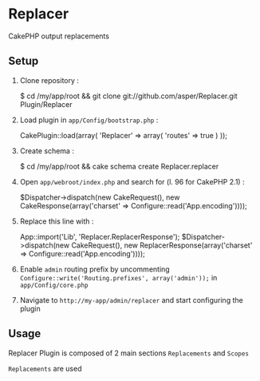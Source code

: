Replacer
========

CakePHP output replacements

Setup
-----

1) Clone repository :

	$ cd /my/app/root && git clone git://github.com/asper/Replacer.git Plugin/Replacer

2) Load plugin in `app/Config/bootstrap.php`  :

	CakePlugin::load(array(
		'Replacer' => array(
			'routes' => true
		)
	));
	
3) Create schema :

	$ cd /my/app/root && cake schema create Replacer.replacer

4) Open `app/webroot/index.php` and search for (l. 96 for CakePHP 2.1) :

	$Dispatcher->dispatch(new CakeRequest(), new CakeResponse(array('charset' => Configure::read('App.encoding'))));
	
5) Replace this line with :

	App::import('Lib', 'Replacer.ReplacerResponse');
	$Dispatcher->dispatch(new CakeRequest(), new ReplacerResponse(array('charset' => Configure::read('App.encoding'))));
	
6) Enable `admin` routing prefix by uncommenting `Configure::write('Routing.prefixes', array('admin'));` in `app/Config/core.php`
	
7) Navigate to `http://my-app/admin/replacer` and start configuring the plugin

Usage
-----

Replacer Plugin is composed of 2 main sections `Replacements` and `Scopes`

`Replacements` are used 
	
